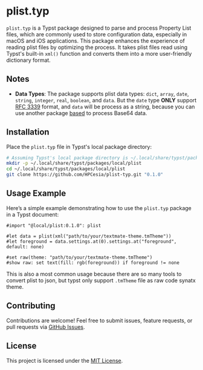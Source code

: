 # plist.typ

`plist.typ` is a Typst package designed to parse and process Property List files, which are commonly used to store configuration data, especially in macOS and iOS applications. This package enhances the experience of reading plist files by optimizing the process. It takes plist files read using Typst's built-in `xml()` function and converts them into a more user-friendly dictionary format.

## Notes
- **Data Types**: The package supports plist data types: `dict`, `array`, `date`, `string`, `integer`, `real`, `boolean`, and `data`. But the `date` type **ONLY** support [RFC 3339](https://www.ietf.org/rfc/rfc3339.txt) format, and `data` will be process as a string, because you can use another package [based](https://typst.app/universe/package/based) to process Base64 data.

## Installation

Place the `plist.typ` file in Typst's local package directory:

```bash
# Assuming Typst's local package directory is ~/.local/share/typst/packages/local
mkdir -p ~/.local/share/typst/packages/local/plist
cd ~/.local/share/typst/packages/local/plist
git clone https://github.com/HPCesia/plist-typ.git "0.1.0"
```

## Usage Example

Here’s a simple example demonstrating how to use the `plist.typ` package in a Typst document:

```typst
#import "@local/plist:0.1.0": plist

#let data = plist(xml("path/to/your/textmate-theme.tmTheme"))
#let foreground = data.settings.at(0).settings.at("foreground", default: none)

#set raw(theme: "path/to/your/textmate-theme.tmTheme")
#show raw: set text(fill: rgb(foreground)) if foreground != none
```

This is also a most common usage because there are so many tools to convert plist to json, but typst only support `.tmTheme` file as raw code synatx theme.

## Contributing

Contributions are welcome! Feel free to submit issues, feature requests, or pull requests via [GitHub Issues](https://github.com/hpcesia/plist-typ/issues).

## License

This project is licensed under the [MIT License](LICENSE).